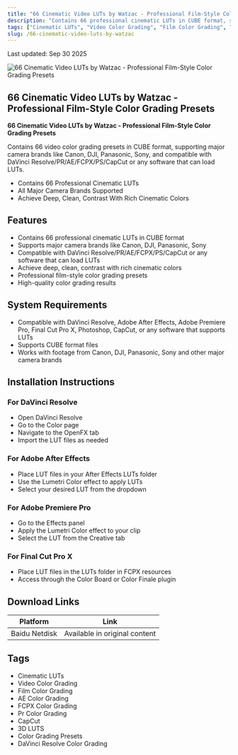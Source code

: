 ```yaml
---
title: "66 Cinematic Video LUTs by Watzac - Professional Film-Style Color Grading Presets"
description: "Contains 66 professional cinematic LUTs in CUBE format, supporting major camera brands like Canon, DJI, Panasonic, Sony, and compatible with DaVinci Resolve, PR, AE, FCPX, PS, CapCut or any software that can load LUTs"
tags: ["Cinematic LUTs", "Video Color Grading", "Film Color Grading", "AE Color Grading", "FCPX Color Grading", "Pr Color Grading", "CapCut", "3D LUTS", "Color Grading Presets", "DaVinci Resolve Color Grading"]
slug: /66-cinematic-video-luts-by-watzac
---
```


Last updated: Sep 30 2025

![66 Cinematic Video LUTs by Watzac - Professional Film-Style Color Grading Presets](https://www.gfxcamp.com/wp-content/uploads/2025/09/Cinematic-Video-LUTs-By-Watzac.jpg)

## 66 Cinematic Video LUTs by Watzac - Professional Film-Style Color Grading Presets

**66 Cinematic Video LUTs by Watzac - Professional Film-Style Color Grading Presets**

Contains 66 video color grading presets in CUBE format, supporting major camera brands like Canon, DJI, Panasonic, Sony, and compatible with DaVinci Resolve/PR/AE/FCPX/PS/CapCut or any software that can load LUTs.

- Contains 66 Professional Cinematic LUTs
- All Major Camera Brands Supported
- Achieve Deep, Clean, Contrast With Rich Cinematic Colors

## Features

- Contains 66 professional cinematic LUTs in CUBE format
- Supports major camera brands like Canon, DJI, Panasonic, Sony
- Compatible with DaVinci Resolve/PR/AE/FCPX/PS/CapCut or any software that can load LUTs
- Achieve deep, clean, contrast with rich cinematic colors
- Professional film-style color grading presets
- High-quality color grading results

## System Requirements

- Compatible with DaVinci Resolve, Adobe After Effects, Adobe Premiere Pro, Final Cut Pro X, Photoshop, CapCut, or any software that supports LUTs
- Supports CUBE format files
- Works with footage from Canon, DJI, Panasonic, Sony and other major camera brands

## Installation Instructions

### For DaVinci Resolve
- Open DaVinci Resolve
- Go to the Color page
- Navigate to the OpenFX tab
- Import the LUT files as needed

### For Adobe After Effects
- Place LUT files in your After Effects LUTs folder
- Use the Lumetri Color effect to apply LUTs
- Select your desired LUT from the dropdown

### For Adobe Premiere Pro
- Go to the Effects panel
- Apply the Lumetri Color effect to your clip
- Select the LUT from the Creative tab

### For Final Cut Pro X
- Place LUT files in the LUTs folder in FCPX resources
- Access through the Color Board or Color Finale plugin

## Download Links

| Platform | Link |
|----------|------|
| Baidu Netdisk | Available in original content |

## Tags

- Cinematic LUTs
- Video Color Grading
- Film Color Grading
- AE Color Grading
- FCPX Color Grading
- Pr Color Grading
- CapCut
- 3D LUTS
- Color Grading Presets
- DaVinci Resolve Color Grading
